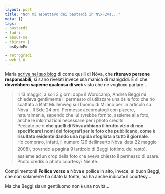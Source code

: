 ```yaml
--- 
layout: post
title: "Non mi aspettavo dei bastardi in N\xF2va..."
meta: {}
tags: 
- bastardi
- ladri
- about-me
- !binary |
  bsOydmE=

- retrogradi
- web 1.0
---
```

  
  
Maria [scrive nel suo blog](http://sednonsatiata.wordpress.com/2008/05/22/di-copyright-ed-altri-furti-nova/) di come quelli di Nòva, che **ritenevo persone responsabili**, si siano rivelati invece una manica di manigoldi. E sì che **dovrebbero saperne qualcosa di web** visto che ne vogliono parlare...   
  
> Il 13 maggio, a soli 3 giorni dopo il Wordcamp, Andrea Beggi mi chiedeva gentilmente il permesso di utilizzare una delle foto che ho scattato a Matt Mullenweg sul Duomo di Milano per un articolo su Nòva - Il Sole 24 ore. Permesso accordatogli con piacere, naturalmente, sapendo che lui avrebbe fornito, assieme alla foto, anche le informazioni necessarie per i photo credits.  
> Peccato però **che quelli di Nòva abbiano il brutto vizio di non specificare i nomi dei fotografi per le foto che pubblicano, come è risultato evidente dando una rapida sfogliata a tutto il giornale**.   
> Ho comprato, infatti, il numero 126 dellinserto Nòva (data 22 maggio 2008), trovando a pagina 9 larticolo di Beggi (ottimo, del resto), assieme ad un crop della foto che aveva chiesto il permesso di usare.  
> Photo credits o photo courtesy? Niente.  
  
Complimentoni!  **Pollice vorso** a Nòva e pollice in alto, invece, al buon Beggi, che non solamente ha citato la fonte, ma ha anche indicato il courtesy...  
  
Ma che Beggi sia un gentiluomo non è una novità...  
  
 
